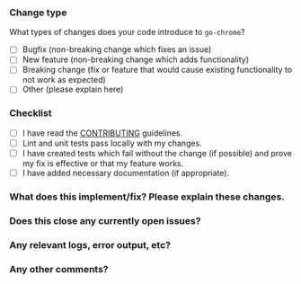 <!--
Thank you for submitting a pull request! Please make sure you view the 
contribution guidelines and fill out the fields below.
-->

### Change type

What types of changes does your code introduce to `go-chrome`?
<!--
Put an `x` in all the boxes that apply
-->

* [ ] Bugfix (non-breaking change which fixes an issue)
* [ ] New feature (non-breaking change which adds functionality)
* [ ] Breaking change (fix or feature that would cause existing functionality to not work as expected)
* [ ] Other (please explain here)

### Checklist
<!--
Put an `x` in all the boxes that apply. If you're unsure about any of them, don't hesitate to ask.
-->

* [ ] I have read the [CONTRIBUTING](https://github.com/mkenney/go-chrome/blob/master/CONTRIBUTING.md) guidelines.
* [ ] Lint and unit tests pass locally with my changes.
* [ ] I have created tests which fail without the change (if possible) and prove my fix is effective or that my feature works.
* [ ] I have added necessary documentation (if appropriate).

### What does this implement/fix? Please explain these changes.



### Does this close any currently open issues?
<!--
If so, please link to them here.
-->



### Any relevant logs, error output, etc?
<!--
If it’s long, please paste to https://pastebin.com/ or similar and insert the link here.
-->



### Any other comments?


